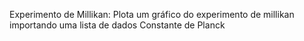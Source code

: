 
Experimento de Millikan: Plota um gráfico do experimento de millikan importando uma lista de dados Constante de Planck